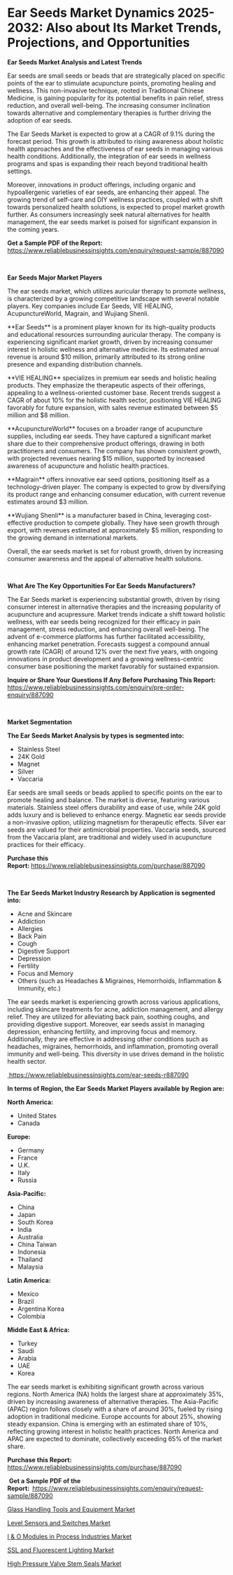 <p><h1>Ear Seeds Market Dynamics 2025-2032: Also about Its Market Trends, Projections, and Opportunities</h1></p><p><strong>Ear Seeds Market Analysis and Latest Trends</strong></p>
<p><p>Ear seeds are small seeds or beads that are strategically placed on specific points of the ear to stimulate acupuncture points, promoting healing and wellness. This non-invasive technique, rooted in Traditional Chinese Medicine, is gaining popularity for its potential benefits in pain relief, stress reduction, and overall well-being. The increasing consumer inclination towards alternative and complementary therapies is further driving the adoption of ear seeds.</p><p>The Ear Seeds Market is expected to grow at a CAGR of 9.1% during the forecast period. This growth is attributed to rising awareness about holistic health approaches and the effectiveness of ear seeds in managing various health conditions. Additionally, the integration of ear seeds in wellness programs and spas is expanding their reach beyond traditional health settings.</p><p>Moreover, innovations in product offerings, including organic and hypoallergenic varieties of ear seeds, are enhancing their appeal. The growing trend of self-care and DIY wellness practices, coupled with a shift towards personalized health solutions, is expected to propel market growth further. As consumers increasingly seek natural alternatives for health management, the ear seeds market is poised for significant expansion in the coming years.</p></p>
<p><strong>Get a Sample PDF of the Report:&nbsp;</strong> <a href="https://www.reliablebusinessinsights.com/enquiry/request-sample/887090?utm_campaign=3347&utm_medium=2&utm_source=Github&utm_content=ia&utm_term=04042025&utm_id=ear-seeds">https://www.reliablebusinessinsights.com/enquiry/request-sample/887090</a></p>
<p>&nbsp;</p>
<p><strong>Ear Seeds Major Market Players</strong></p>
<p><p>The ear seeds market, which utilizes auricular therapy to promote wellness, is characterized by a growing competitive landscape with several notable players. Key companies include Ear Seeds, VIE HEALING, AcupunctureWorld, Magrain, and Wujiang Shenli.</p><p>**Ear Seeds** is a prominent player known for its high-quality products and educational resources surrounding auricular therapy. The company is experiencing significant market growth, driven by increasing consumer interest in holistic wellness and alternative medicine. Its estimated annual revenue is around $10 million, primarily attributed to its strong online presence and expanding distribution channels.</p><p>**VIE HEALING** specializes in premium ear seeds and holistic healing products. They emphasize the therapeutic aspects of their offerings, appealing to a wellness-oriented customer base. Recent trends suggest a CAGR of about 10% for the holistic health sector, positioning VIE HEALING favorably for future expansion, with sales revenue estimated between $5 million and $8 million.</p><p>**AcupunctureWorld** focuses on a broader range of acupuncture supplies, including ear seeds. They have captured a significant market share due to their comprehensive product offerings, drawing in both practitioners and consumers. The company has shown consistent growth, with projected revenues nearing $15 million, supported by increased awareness of acupuncture and holistic health practices.</p><p>**Magrain** offers innovative ear seed options, positioning itself as a technology-driven player. The company is expected to grow by diversifying its product range and enhancing consumer education, with current revenue estimates around $3 million.</p><p>**Wujiang Shenli** is a manufacturer based in China, leveraging cost-effective production to compete globally. They have seen growth through export, with revenues estimated at approximately $5 million, responding to the growing demand in international markets.</p><p>Overall, the ear seeds market is set for robust growth, driven by increasing consumer awareness and the appeal of alternative health solutions.</p></p>
<p>&nbsp;</p>
<p><strong>What Are The Key Opportunities For Ear Seeds Manufacturers?</strong></p>
<p><p>The Ear Seeds market is experiencing substantial growth, driven by rising consumer interest in alternative therapies and the increasing popularity of acupuncture and acupressure. Market trends indicate a shift toward holistic wellness, with ear seeds being recognized for their efficacy in pain management, stress reduction, and enhancing overall well-being. The advent of e-commerce platforms has further facilitated accessibility, enhancing market penetration. Forecasts suggest a compound annual growth rate (CAGR) of around 12% over the next five years, with ongoing innovations in product development and a growing wellness-centric consumer base positioning the market favorably for sustained expansion.</p></p>
<p><strong>Inquire or Share Your Questions If Any Before Purchasing This Report:</strong> <a href="https://www.reliablebusinessinsights.com/enquiry/pre-order-enquiry/887090?utm_campaign=3347&utm_medium=2&utm_source=Github&utm_content=ia&utm_term=04042025&utm_id=ear-seeds">https://www.reliablebusinessinsights.com/enquiry/pre-order-enquiry/887090</a></p>
<p>&nbsp;</p>
<p><strong>Market Segmentation</strong></p>
<p><strong>The Ear Seeds Market Analysis by types is segmented into:</strong></p>
<p><ul><li>Stainless Steel</li><li>24K Gold</li><li>Magnet</li><li>Silver</li><li>Vaccaria</li></ul></p>
<p><p>Ear seeds are small seeds or beads applied to specific points on the ear to promote healing and balance. The market is diverse, featuring various materials. Stainless steel offers durability and ease of use, while 24K gold adds luxury and is believed to enhance energy. Magnetic ear seeds provide a non-invasive option, utilizing magnetism for therapeutic effects. Silver ear seeds are valued for their antimicrobial properties. Vaccaria seeds, sourced from the Vaccaria plant, are traditional and widely used in acupuncture practices for their efficacy.</p></p>
<p><strong>Purchase this Report:&nbsp;</strong><a href="https://www.reliablebusinessinsights.com/purchase/887090?utm_campaign=3347&utm_medium=2&utm_source=Github&utm_content=ia&utm_term=04042025&utm_id=ear-seeds">https://www.reliablebusinessinsights.com/purchase/887090</a></p>
<p>&nbsp;</p>
<p><strong>The Ear Seeds Market Industry Research by Application is segmented into:</strong></p>
<p><ul><li>Acne and Skincare</li><li>Addiction</li><li>Allergies</li><li>Back Pain</li><li>Cough</li><li>Digestive Support</li><li>Depression</li><li>Fertility</li><li>Focus and Memory</li><li>Others (such as Headaches & Migraines, Hemorrhoids, Inflammation & Immunity, etc.)</li></ul></p>
<p><p>The ear seeds market is experiencing growth across various applications, including skincare treatments for acne, addiction management, and allergy relief. They are utilized for alleviating back pain, soothing coughs, and providing digestive support. Moreover, ear seeds assist in managing depression, enhancing fertility, and improving focus and memory. Additionally, they are effective in addressing other conditions such as headaches, migraines, hemorrhoids, and inflammation, promoting overall immunity and well-being. This diversity in use drives demand in the holistic health sector.</p></p>
<p><a href="https://www.reliablebusinessinsights.com/ear-seeds-r887090?utm_campaign=3347&utm_medium=2&utm_source=Github&utm_content=ia&utm_term=04042025&utm_id=ear-seeds">&nbsp;https://www.reliablebusinessinsights.com/ear-seeds-r887090</a></p>
<p><strong>In terms of Region, the Ear Seeds Market Players available by Region are:</strong></p>
<p>
    <p> <strong> North America: </strong>
        <ul>
            <li>United States</li>
            <li>Canada</li>
        </ul>
        </p> 
    <p> <strong> Europe: </strong>
        <ul>
            <li>Germany</li>
            <li>France</li>
            <li>U.K.</li>
            <li>Italy</li>
            <li>Russia</li>
        </ul>
        </p> 
    <p> <strong> Asia-Pacific: </strong>
        <ul>
            <li>China</li>
            <li>Japan</li>
            <li>South Korea</li>
            <li>India</li>
            <li>Australia</li>
            <li>China Taiwan</li>
            <li>Indonesia</li>
            <li>Thailand</li>
            <li>Malaysia</li>
        </ul>
        </p> 
    <p> <strong> Latin America: </strong>
        <ul>
            <li>Mexico</li>
            <li>Brazil</li>
            <li>Argentina Korea</li>
            <li>Colombia</li>
        </ul>
        </p> 
    <p> <strong> Middle East & Africa: </strong>
        <ul>
            <li>Turkey</li>
            <li>Saudi</li>
            <li>Arabia</li>
            <li>UAE</li>
            <li>Korea</li>
        </ul>
    </p>
    </p>
<p><p>The ear seeds market is exhibiting significant growth across various regions. North America (NA) holds the largest share at approximately 35%, driven by increasing awareness of alternative therapies. The Asia-Pacific (APAC) region follows closely with a share of around 30%, fueled by rising adoption in traditional medicine. Europe accounts for about 25%, showing steady expansion. China is emerging with an estimated share of 10%, reflecting growing interest in holistic health practices. North America and APAC are expected to dominate, collectively exceeding 65% of the market share.</p></p>
<p><strong>Purchase this Report: </strong><a href="https://www.reliablebusinessinsights.com/purchase/887090?utm_campaign=3347&utm_medium=2&utm_source=Github&utm_content=ia&utm_term=04042025&utm_id=ear-seeds">https://www.reliablebusinessinsights.com/purchase/887090</a></p>
<p>&nbsp;<strong>Get a Sample PDF of the Report:&nbsp;&nbsp;</strong><a href="https://www.reliablebusinessinsights.com/enquiry/request-sample/887090?utm_campaign=3347&utm_medium=2&utm_source=Github&utm_content=ia&utm_term=04042025&utm_id=ear-seeds">https://www.reliablebusinessinsights.com/enquiry/request-sample/887090</a></p>
<p><strong></strong></p>
<p><p><a href="https://www.linkedin.com/pulse/global-glass-handling-tools-equipment-market-share-growth-opportunities-uzo5e?utm_campaign=3347&utm_medium=2&utm_source=Github&utm_content=ia&utm_term=04042025&utm_id=ear-seeds">Glass Handling Tools and Equipment Market</a></p><p><a href="https://www.linkedin.com/pulse/from-2025-2032-industryrevenue-generation-current-cagr124as-ynoge?utm_campaign=3347&utm_medium=2&utm_source=Github&utm_content=ia&utm_term=04042025&utm_id=ear-seeds">Level Sensors and Switches Market</a></p><p><a href="https://www.linkedin.com/pulse/forecasting-i-o-modules-process-industries-market-success-key-hmvoe?utm_campaign=3347&utm_medium=2&utm_source=Github&utm_content=ia&utm_term=04042025&utm_id=ear-seeds">I & O Modules in Process Industries Market</a></p><p><a href="https://www.linkedin.com/pulse/ssl-fluorescent-lighting-market-global-trends-forecast-qntxe?utm_campaign=3347&utm_medium=2&utm_source=Github&utm_content=ia&utm_term=04042025&utm_id=ear-seeds">SSL and Fluorescent Lighting Market</a></p><p><a href="https://www.linkedin.com/pulse/high-pressure-valve-stem-seals-market-analysis-2025-saxbe?utm_campaign=3347&utm_medium=2&utm_source=Github&utm_content=ia&utm_term=04042025&utm_id=ear-seeds">High Pressure Valve Stem Seals Market</a></p></p>
